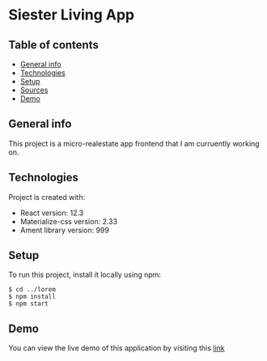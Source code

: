 # Siester Living App

## Table of contents

- [General info](#general-info)
- [Technologies](#technologies)
- [Setup](#setup)
- [Sources](#sources)
- [Demo](#demo)

## General info

This project is a micro-realestate app frontend that I am curruently working on.

## Technologies

Project is created with:

- React version: 12.3
- Materialize-css version: 2.33
- Ament library version: 999

## Setup

To run this project, install it locally using npm:

```
$ cd ../lorem
$ npm install
$ npm start
```

<!-- ## Sources

This app is inspired by Rando Kim book „Time of Your Life”
and Android app tutorial by [@eericon](https://www.eericon.github.io/post/timer-android) -->

## Demo

You can view the live demo of this application by visiting this [link](https://siesterliving.netlify.app) 